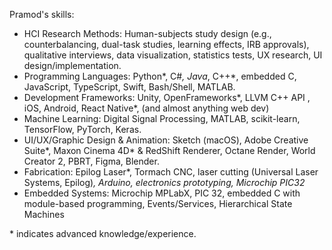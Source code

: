 Pramod's skills:

* HCI Research Methods: Human-subjects study design (e.g., counterbalancing, dual-task studies, learning effects, IRB approvals), qualitative interviews, data visualization, statistics tests, UX research, UI design/implementation.
* Programming Languages: Python*, C#*, Java*, C++*, embedded C, JavaScript, TypeScript, Swift, Bash/Shell, MATLAB.
* Development Frameworks: Unity, OpenFrameworks*, LLVM C++ API , iOS, Android, React Native*, (and almost anything web dev)
* Machine Learning: Digital Signal Processing, MATLAB, scikit-learn, TensorFlow, PyTorch, Keras.
* UI/UX/Graphic Design & Animation: Sketch (macOS), Adobe Creative Suite*, Maxon Cinema 4D* & RedShift Renderer, Octane Render, World Creator 2, PBRT, Figma, Blender.
* Fabrication: Epilog Laser*, Tormach CNC, laser cutting (Universal Laser Systems, Epilog)*, Arduino, electronics prototyping, Microchip PIC32*
* Embedded Systems: Microchip MPLabX, PIC 32, embedded C with module-based programming, Events/Services, Hierarchical State Machines

\* indicates advanced knowledge/experience.
